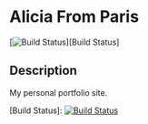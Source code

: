 # Alicia From Paris

[![Build Status][BS img]][Build Status]

## Description

My personal portfolio site.

[Build Status]: [![Build Status](https://travis-ci.org/aliciafrench/Portfolio.png?branch=master)](https://travis-ci.org/aliciafrench/Portfolio)

[BS img]:  https://travis-ci.org/aliciafrench/Portfolio.png?branch=master
